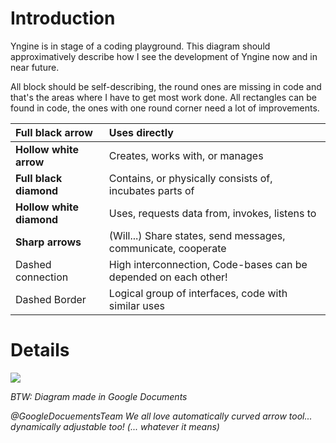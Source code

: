 # Introduction #

Yngine is in stage of a coding playground. This diagram should approximatively describe how I see the development of Yngine now and in near future.


All block should be self-describing, the round ones are missing in code and that's the areas where I have to get most work done. All rectangles can be found in code, the ones with one round corner need a lot of improvements.

| **Full black arrow** | Uses directly |
|:---------------------|:--------------|
| **Hollow white arrow** | Creates, works with, or manages |
| **Full black diamond** | Contains, or physically consists of, incubates parts of  |
| **Hollow white diamond** | Uses, requests data from, invokes, listens to |
| **Sharp arrows**     | (Will...) Share states, send messages, communicate, cooperate |
| Dashed connection    | High interconnection, Code-bases can be depended on each other! |
| Dashed Border        | Logical group of interfaces, code with similar uses |

# Details #

[![](https://docs.google.com/drawings/pub?id=1guYMj3Re5oO2bJmHkGPOtShlCz6gIjK_hxKyMUpZkfg&w=640&h=480&nonsense=.png)](https://docs.google.com/drawings/pub?id=1guYMj3Re5oO2bJmHkGPOtShlCz6gIjK_hxKyMUpZkfg&amp;w=960&amp;h=720)

_BTW: Diagram made in Google Documents_

_@GoogleDocuementsTeam We all love automatically curved arrow tool... dynamically adjustable too! (... whatever it means)_